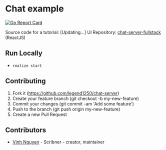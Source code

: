 # Chat example
[![Go Report Card](https://goreportcard.com/badge/github.com/legend1250/chat-server)](https://goreportcard.com/report/github.com/legend1250/chat-server)

Source code for a tutorial: [Updating...]
UI Repository: [chat-server-fullstack](https://github.com/legend1250/chat-server-fullstack) (ReactJS)

## Run Locally

- `realize start`

## Contributing

1. Fork it (https://github.com/legend1250/chat-server)
2. Create your feature branch (git checkout -b my-new-feature)
3. Commit your changes (git commit -am 'Add some feature')
4. Push to the branch (git push origin my-new-feature)
5. Create a new Pull Request

## Contributors

- [Vinh Nguyen](https://github.com/legend1250) - Scribner - creator, maintainer

